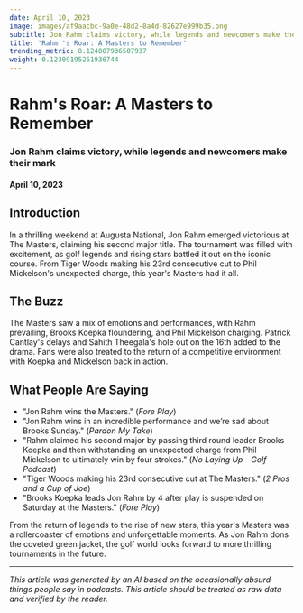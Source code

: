 ```yaml
---
date: April 10, 2023
image: images/af9aacbc-9a0e-48d2-8a4d-82627e999b35.png
subtitle: Jon Rahm claims victory, while legends and newcomers make their mark
title: 'Rahm''s Roar: A Masters to Remember'
trending_metric: 8.124007936507937
weight: 0.12309195261936744
---
```

# Rahm's Roar: A Masters to Remember
### Jon Rahm claims victory, while legends and newcomers make their mark
#### April 10, 2023
## Introduction
In a thrilling weekend at Augusta National, Jon Rahm emerged victorious at The Masters, claiming his second major title. The tournament was filled with excitement, as golf legends and rising stars battled it out on the iconic course. From Tiger Woods making his 23rd consecutive cut to Phil Mickelson's unexpected charge, this year's Masters had it all.

## The Buzz
The Masters saw a mix of emotions and performances, with Rahm prevailing, Brooks Koepka floundering, and Phil Mickelson charging. Patrick Cantlay's delays and Sahith Theegala's hole out on the 16th added to the drama. Fans were also treated to the return of a competitive environment with Koepka and Mickelson back in action.

## What People Are Saying
- "Jon Rahm wins the Masters." (_Fore Play_)
- "Jon Rahm wins in an incredible performance and we’re sad about Brooks Sunday." (_Pardon My Take_)
- "Rahm claimed his second major by passing third round leader Brooks Koepka and then withstanding an unexpected charge from Phil Mickelson to ultimately win by four strokes." (_No Laying Up - Golf Podcast_)
- "Tiger Woods making his 23rd consecutive cut at The Masters." (_2 Pros and a Cup of Joe_)
- "Brooks Koepka leads Jon Rahm by 4 after play is suspended on Saturday at the Masters." (_Fore Play_)

From the return of legends to the rise of new stars, this year's Masters was a rollercoaster of emotions and unforgettable moments. As Jon Rahm dons the coveted green jacket, the golf world looks forward to more thrilling tournaments in the future.

 --- 

*This article was generated by an AI based on the occasionally absurd things people say in podcasts. This article should be treated as raw data and verified by the reader.*